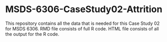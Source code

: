 # MSDS-6306-CaseStudy02-Attrition
This repository contains all the data that is needed for this Case Study 02 for MSDS 6306.
RMD file consists of full R code.
HTML file consists of all the output for the R code.

